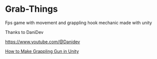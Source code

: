 # Grab-Things

Fps game with movement and grappling hook mechanic  made with unity 

Thanks to DaniDev

https://www.youtube.com/@Danidev

[How to Make Grappling Gun in Unity](https://youtu.be/Xgh4v1w5DxU?si=0-iyktO3OoPPpsgK)

